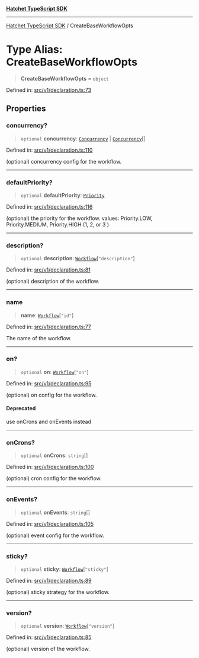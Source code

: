 [**Hatchet TypeScript SDK**](../README.md)

***

[Hatchet TypeScript SDK](../README.md) / CreateBaseWorkflowOpts

# Type Alias: CreateBaseWorkflowOpts

> **CreateBaseWorkflowOpts** = `object`

Defined in: [src/v1/declaration.ts:73](https://github.com/hatchet-dev/hatchet/blob/0288a24f2e9f14787135b399bd47182f4d1260d9/sdks/typescript/src/v1/declaration.ts#L73)

## Properties

### concurrency?

> `optional` **concurrency**: [`Concurrency`](Concurrency.md) \| [`Concurrency`](Concurrency.md)[]

Defined in: [src/v1/declaration.ts:110](https://github.com/hatchet-dev/hatchet/blob/0288a24f2e9f14787135b399bd47182f4d1260d9/sdks/typescript/src/v1/declaration.ts#L110)

(optional) concurrency config for the workflow.

***

### defaultPriority?

> `optional` **defaultPriority**: [`Priority`](../enumerations/Priority.md)

Defined in: [src/v1/declaration.ts:116](https://github.com/hatchet-dev/hatchet/blob/0288a24f2e9f14787135b399bd47182f4d1260d9/sdks/typescript/src/v1/declaration.ts#L116)

(optional) the priority for the workflow.
values: Priority.LOW, Priority.MEDIUM, Priority.HIGH (1, 2, or 3 )

***

### description?

> `optional` **description**: [`Workflow`](../interfaces/Workflow.md)\[`"description"`\]

Defined in: [src/v1/declaration.ts:81](https://github.com/hatchet-dev/hatchet/blob/0288a24f2e9f14787135b399bd47182f4d1260d9/sdks/typescript/src/v1/declaration.ts#L81)

(optional) description of the workflow.

***

### name

> **name**: [`Workflow`](../interfaces/Workflow.md)\[`"id"`\]

Defined in: [src/v1/declaration.ts:77](https://github.com/hatchet-dev/hatchet/blob/0288a24f2e9f14787135b399bd47182f4d1260d9/sdks/typescript/src/v1/declaration.ts#L77)

The name of the workflow.

***

### ~~on?~~

> `optional` **on**: [`Workflow`](../interfaces/Workflow.md)\[`"on"`\]

Defined in: [src/v1/declaration.ts:95](https://github.com/hatchet-dev/hatchet/blob/0288a24f2e9f14787135b399bd47182f4d1260d9/sdks/typescript/src/v1/declaration.ts#L95)

(optional) on config for the workflow.

#### Deprecated

use onCrons and onEvents instead

***

### onCrons?

> `optional` **onCrons**: `string`[]

Defined in: [src/v1/declaration.ts:100](https://github.com/hatchet-dev/hatchet/blob/0288a24f2e9f14787135b399bd47182f4d1260d9/sdks/typescript/src/v1/declaration.ts#L100)

(optional) cron config for the workflow.

***

### onEvents?

> `optional` **onEvents**: `string`[]

Defined in: [src/v1/declaration.ts:105](https://github.com/hatchet-dev/hatchet/blob/0288a24f2e9f14787135b399bd47182f4d1260d9/sdks/typescript/src/v1/declaration.ts#L105)

(optional) event config for the workflow.

***

### sticky?

> `optional` **sticky**: [`Workflow`](../interfaces/Workflow.md)\[`"sticky"`\]

Defined in: [src/v1/declaration.ts:89](https://github.com/hatchet-dev/hatchet/blob/0288a24f2e9f14787135b399bd47182f4d1260d9/sdks/typescript/src/v1/declaration.ts#L89)

(optional) sticky strategy for the workflow.

***

### version?

> `optional` **version**: [`Workflow`](../interfaces/Workflow.md)\[`"version"`\]

Defined in: [src/v1/declaration.ts:85](https://github.com/hatchet-dev/hatchet/blob/0288a24f2e9f14787135b399bd47182f4d1260d9/sdks/typescript/src/v1/declaration.ts#L85)

(optional) version of the workflow.
